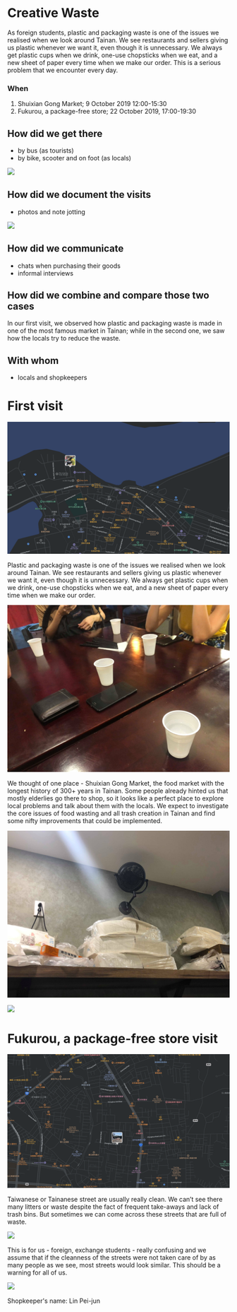 # Creative Waste

As foreign students, plastic and packaging waste is one of the issues we realised when we look around Tainan. We see restaurants and sellers giving us plastic whenever we want it, even though it is unnecessary. We always get plastic cups when we drink, one-use chopsticks when we eat, and a new sheet of paper every time when we make our order. This is a serious problem that we encounter every day.

### When

1. Shuixian Gong Market; 9 October 2019 12:00-15:30
2. Fukurou, a package-free store; 22 October 2019, 17:00-19:30

## How did we get there

- by bus (as tourists)
- by bike, scooter and on foot (as locals)


![](files/4.png)

## How did we document the visits

- photos and note jotting

![](files/3.png)


## How did we communicate

- chats when purchasing their goods
- informal interviews

## How did we combine and compare those two cases

In our first visit, we observed how plastic and packaging waste is made in one of the most famous market in Tainan; while in the second one, we saw how the locals try to reduce the waste.


## With whom 

- locals and shopkeepers

# First visit

![](files/1.png)

Plastic and packaging waste is one of the issues we realised when we look around Tainan. We see restaurants and sellers giving us plastic whenever we want it, even though it is unnecessary. We always get plastic cups when we drink, one-use chopsticks when we eat, and a new sheet of paper every time when we make our order.

![](files/2.jpg)


We thought of one place - Shuixian Gong Market, the food market with the longest history of 300+ years in Tainan. Some people already hinted us that mostly elderlies go there to shop, so it looks like a perfect place to explore local problems and talk about them with the locals. We expect to investigate the core issues of food wasting and all trash creation in Tainan and find some nifty improvements that could be implemented.

![](files/3.jpg)



![](files/6.png)


# Fukurou, a package-free store visit

![](files/2.png)


Taiwanese or Tainanese street are usually really clean. We can’t see there many litters or waste despite the fact of frequent take-aways and lack of trash bins. But sometimes we can come across these streets that are full of waste. 

![](files/8.png)


This is for us - foreign, exchange students - really confusing and we assume that if the cleanness of the streets were not taken care of by as many people as we see, most streets would look similar. This should be a warning for all of us.

![](files/9.png)


Shopkeeper's name: Lin Pei-jun




